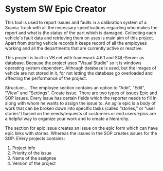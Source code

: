 # System SW Epic Creator

This tool is used to report issues and faults in a calibration system of a Scania Truck with all the necessary specifications regarding who makes the report and what is the status of the part which is damaged. Collecting each vehicle's fault data and retrieving them on uses is main aim of this project. Apart from storing vehicle records it keeps record of all the employees working and all the departments that are currently active or reactive.

This project is built in VB.net with framework 4.6.1 and SQL-Server as database. Because the project uses "Visual Studio" so it is windows operating system dependent. Although database is used, but the images of vehicle are not stored in it, for not letting the database go overloaded and affecting the performance of the project.

 Structure.... 
 The employee section contains an option to "Add", "Edit", "View" and "Settings".
Create issue. There are two types of issues Epic and SOP issues. Every issue has certain fields which the reporter needs to fill in along with whom he wants to assign the issue to. An agile epic is a body of work that can be broken down into specific tasks (called “stories,” or “user stories”) based on the needs/requests of customers or end users.Epics are a helpful way to organize your work and to create a hierarchy.

The section for epic issue creates an issue on the epic form which can have epic links with stories. Whereas the issues in the SOP creates issues for the SOP. EVery projects contains:

<ol>
<li>Project info</li>
<li>Priority of the issue</li>
<li>Name of the assignee</li>
<li>Version of the project</li>
</ol>
